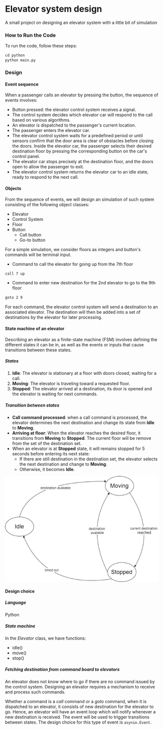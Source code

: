 
# Elevator system design

A small project on designing an elevator system with a little bit of simulation

### How to Run the Code

To run the code, follow these steps:
```
cd python
python main.py
```


### Design

#### Event sequence
When a passenger calls an elevator by pressing the button, the sequence of events involves:

- Button pressed: the elevator control system receives a signal.
- The control system decides which elevator car will respond to the call based on various algorithms.
- An elevator is dispatched to the passenger's current location.
- The passenger enters the elevator car.
- The elevator control system waits for a predefined period or until sensors confirm that the door area is clear of obstacles before closing the doors. Inside the elevator car, the passenger selects their desired destination floor by pressing the corresponding button on the car's control panel.
- The elevator car stops precisely at the destination floor, and the doors open to allow the passenger to exit.
- The elevator control system returns the elevator car to an idle state, ready to respond to the next call.

#### Objects
From the sequence of events, we will design an simulation of such system consisting of the following object classes:

- Elevator
- Control System
- Floor
- Button
	- Call button
	- Go-to button

For a simple simulation, we consider floors as integers and button's commands will be terminal input.
- Command to call the elevator for going up from the 7th floor
```bash
call 7 up
```
- Command to enter new destination for the 2nd elevator to go to the 9th floor
```bash
goto 2 9
```
For each command, the elevator control system will send a destination to an associated elevator. The destination will then be added into a set of destinations by the elevator for later processing.
#### State machine of an elevator

Describing an elevator as a finite-state machine (FSM) involves defining the different states it can be in, as well as the events or inputs that cause transitions between these states. 

##### States
1. **Idle**: The elevator is stationary at a floor with doors closed, waiting for a call.
2. **Moving**: The elevator is traveling toward a requested floor.
3. **Stopped**: The elevator arrived at a destination, its door is opened and the elevator is waiting for next commands.

##### Transition between states
- **Call command processed**: when a call command is processed, the elevator determines the next destination and change its state from **Idle** to **Moving**.
- **Arriving at floor**: When the elevator reaches the desired floor, it transitions from **Moving** to **Stopped**. The current floor will be remove from the set of the destination set.
- When an elevator is at **Stopped** state, it will remains stopped for 5 seconds before entering its next state:
	- If there are still destination in the destination set, the elevator selects the next destination and change to **Moving**.
	- Otherwise, it becomes **Idle**.

![elevator state machine](./elevator.png)

#### Design choice
##### Language
Python
##### State machine
In the *Elevator* class, we have functions:
- idle()
- move()
- stop()

##### Fetching destination from command board to elevators
An elevator does not know where to go if there are no command issued by the control system. Designing an elevator requires a mechanism to receive and process such commands.

Whether a command is a *call* command or a *goto* command, when it is dispatched to an elevator, it consists of new destination for the elevator to go. Hence, an elevator will have an event loop which will notify whenever a new destination is received. The event will be used to trigger transitions between states. The design choice for this type of event is ``asynio.Event``.


